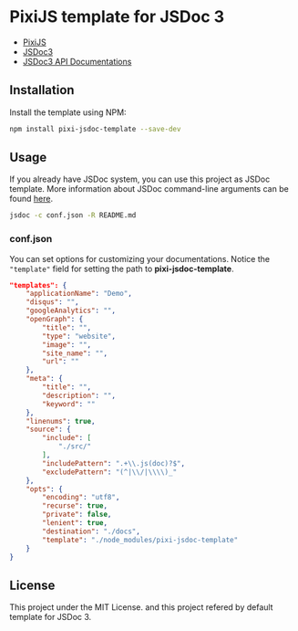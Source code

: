 # PixiJS template for JSDoc 3

- [PixiJS](http://pixijs.com/)
- [JSDoc3](https://github.com/jsdoc3/jsdoc)
- [JSDoc3 API Documentations](http://usejsdoc.org)

## Installation

Install the template using NPM:

```bash
npm install pixi-jsdoc-template --save-dev
```

## Usage

If you already have JSDoc system, you can use this project as JSDoc template. More information about JSDoc command-line arguments can be found [here](http://usejsdoc.org/about-commandline.html).
 
```bash
jsdoc -c conf.json -R README.md
```

### conf.json

You can set options for customizing your documentations. Notice the `"template"` field for setting the path to **pixi-jsdoc-template**.

```json
"templates": {
    "applicationName": "Demo",
    "disqus": "",
    "googleAnalytics": "",
    "openGraph": {
        "title": "",
        "type": "website",
        "image": "",
        "site_name": "",
        "url": ""
    },
    "meta": {
        "title": "",
        "description": "",
        "keyword": ""
    },
    "linenums": true,
    "source": {
        "include": [
            "./src/"
        ],
        "includePattern": ".+\\.js(doc)?$",
        "excludePattern": "(^|\\/|\\\\)_"
    },
    "opts": {
        "encoding": "utf8",
        "recurse": true,
        "private": false,
        "lenient": true,
        "destination": "./docs",
        "template": "./node_modules/pixi-jsdoc-template"
    }
}
```

## License

This project under the MIT License. and this project refered by default template for JSDoc 3.